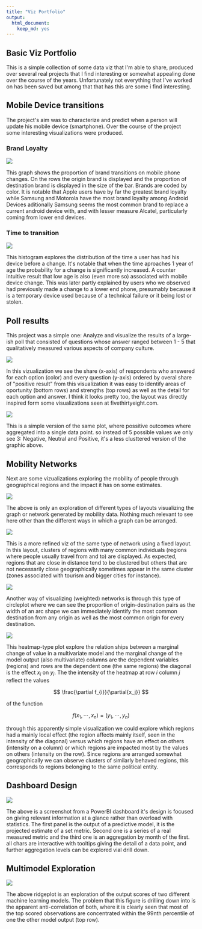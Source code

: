 ```yaml
---
title: "Viz Portfolio"
output: 
  html_document: 
    keep_md: yes
---
```




## Basic Viz Portfolio

This is a simple collection of some data viz that I'm able to share, produced over several real projects that I find interesting or somewhat appealing done over the course of the years. Unfortunately not everything that I've worked on has been saved but among that that has this are some i find interesting.

## Mobile Device transitions

The project's aim was to characterize and predict when a person will update his mobile device (smartphone). Over the course of the project some interesting visualizations were produced.

### Brand Loyalty

![](images/brand_loyalty_02.png)

This graph shows the proportion of brand transitions on mobile phone changes. On the rows the origin brand is displayed and the proportion of destination brand is displayed in the size of the bar. Brands are coded by color. It is notable that Apple users have by far the greatest brand loyalty while Samsung and Motorola have the most brand loyalty among Android Devices aditionally Samsung seems the most common brand to replace a current android device with, and with lesser measure Alcatel, particularly coming from lower end devices.

### Time to transition

![](images/antiguedad_cambio_01.png)

This histogram explores the distribution of the time a user has had his device before a change. It's notable that when the time aproaches 1 year of age the probability for a change is significantly increased. A counter intuitive result that low age is also (even more so) associated with mobile device change. This was later partly explained by users who we observed had previously made a change to a lower end phone, presumably because it is a temporary device used because of a technical failure or it being lost or stolen.

## Poll results

This project was a simple one: Analyze and visualize the results of a large-ish poll that consisted of questions whose answer ranged between 1 - 5 that qualitatively measured various aspects of company culture.

![](images/encuesta_cultura_todas_respuesta_edit.png)

In this vizualization we see the share (x-axis) of respondents who answered for each option (color) and every question (y-axis) ordered by overal share of "positive result" from this visualization it was easy to identify areas of oportunity (bottom rows) and strengths (top rows) as well as the detail for each option and answer. I think it looks pretty too, the layout was directly inspired form some visualizations seen at fivethirtyeight.com.

![](images/encuesta_cultura_edit.png)

This is a simple version of the same plot, where possitive outcomes where aggregated into a single data point. so instead of 5 possible values we only see 3: Negative, Neutral and Positive, it's a less clusttered version of the graphic above.

## Mobility Networks

Next are some vizualizations exploring the mobility of people through geographical regions and the impact it has on some estimates.

![](images/mobility_network_viz_01.gif)

The above is only an exploration of different types of layouts visualizing the graph or network generated by mobility data. Nothing much relevant to see here other than the different ways in which a graph can be arranged.

![](images/mobility_netwrok_xoch.png)

This is a more refined viz of the same type of network using a fixed layout. In this layout, clusters of regions with many common individuals (regions where people usually travel from and to) are displayed. As expected, regions that are close in distance tend to be clustered but others that are not necessarily close geographically sometimes appear in the same cluster (zones associated with tourism and bigger cities for instance).

![](images/trafico_entre_clusters.png)

Another way of visualizing (weighted) networks is through this type of circleplot where we can see the proportion of origin-destination pairs as the width of an arc shape we can immediately identify the most common destination from any origin as well as the most common origin for every destination.

![](images/marginal_effects_heatmap_trim_edit.png)

This heatmap-type plot explore the relation ships between a marginal change of value in a multivariate model and the marginal change of the model output (also multivariate) columns are the dependent variables (regions) and rows are the dependent one (the same regions) the diagonal is the effect $x_i$ on $y_i$. The the intensity of the heatmap at row $i$ column $j$ reflect the values

$$
\frac{\partial f_{i}}{\partial{x_j}}
$$

of the function

$$
f(x_1, \cdots, x_n) = (y_1, \cdots, y_n)
$$

through this apparently simple visualization we could explore which regions had a mainly local effect (the region affects mainly itself, seen in the intensity of the diagonal) versus which regions have an effect on others (intensity on a column) or which regions are impacted most by the values on others (intensity on the row). Since regions are arranged somewhat geographically we can observe clusters of similarly behaved regions, this corresponds to regions belonging to the same political entity.

## Dashboard Design

![](images/dashboard_fraud_detection_edit.png)

The above is a screenshot from a PowerBI dashboard it's design is focused on giving relevant information at a glance rather than overload with statistics. The first panel is the output of a predictive model, it is the projected estimate of a set metric. Second one is a series of a real measured metric and the third one is an aggregation by month of the first. all chars are interactive with tooltips giving the detail of a data point, and further aggregation levels can be explored vial drill down.

## Multimodel Exploration

![](images/ridgeplot_model_scores_edit.png)

The above ridgeplot is an exploration of the output scores of two different machine learning models. The problem that this figure is drilling down into is the apparent anti-correlation of both, where it is clearly seen that most of the top scored observations are concentrated within the 99nth percentile of one the other model output (top row).
